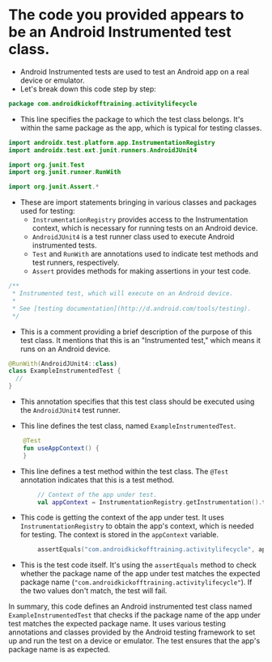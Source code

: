 # The code you provided appears to be an Android Instrumented test class. 
 - Android Instrumented tests are used to test an Android app on a real device or emulator. 
 - Let's break down this code step by step:

```kotlin
package com.androidkickofftraining.activitylifecycle
```

- This line specifies the package to which the test class belongs. It's within the same package as the app, which is typical for testing classes.

```kotlin
import androidx.test.platform.app.InstrumentationRegistry
import androidx.test.ext.junit.runners.AndroidJUnit4

import org.junit.Test
import org.junit.runner.RunWith

import org.junit.Assert.*
```

- These are import statements bringing in various classes and packages used for testing:
    - `InstrumentationRegistry` provides access to the Instrumentation context, which is necessary for running tests on an Android device.
    - `AndroidJUnit4` is a test runner class used to execute Android instrumented tests.
    - `Test` and `RunWith` are annotations used to indicate test methods and test runners, respectively.
    - `Assert` provides methods for making assertions in your test code.

```kotlin
/**
 * Instrumented test, which will execute on an Android device.
 *
 * See [testing documentation](http://d.android.com/tools/testing).
 */
```

- This is a comment providing a brief description of the purpose of this test class. It mentions that this is an "Instrumented test," which means it runs on an Android device.

```kotlin
@RunWith(AndroidJUnit4::class)
class ExampleInstrumentedTest {
  //
}

```

- This annotation specifies that this test class should be executed using the `AndroidJUnit4` test runner.

- This line defines the test class, named `ExampleInstrumentedTest`.

```kotlin
    @Test
    fun useAppContext() {
    }
```

- This line defines a test method within the test class. The `@Test` annotation indicates that this is a test method.

```kotlin
        // Context of the app under test.
        val appContext = InstrumentationRegistry.getInstrumentation().targetContext
```

- This code is getting the context of the app under test. It uses `InstrumentationRegistry` to obtain the app's context, which is needed for testing. The context is stored in the `appContext` variable.

```kotlin
        assertEquals("com.androidkickofftraining.activitylifecycle", appContext.packageName)
```

- This is the test code itself. It's using the `assertEquals` method to check whether the package name of the app under test matches the expected package name (`"com.androidkickofftraining.activitylifecycle"`). If the two values don't match, the test will fail.

In summary, this code defines an Android instrumented test class named `ExampleInstrumentedTest` that checks if the package name of the app under test matches the expected package name. It uses various testing annotations and classes provided by the Android testing framework to set up and run the test on a device or emulator. The test ensures that the app's package name is as expected.